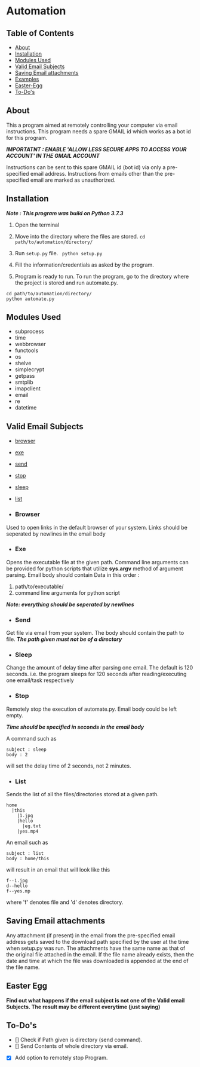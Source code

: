 # Automation
## Table of Contents
* [About](#about)
* [Installation](#installation)
* [Modules Used](#modules-used)
* [Valid Email Subjects](#valid-email-subjects)
* [Saving Email attachments](#savig-email-attachments)
* [Examples](#examples)
* [Easter-Egg](#easter-egg)
* [To-Do's](#to-do's)

## About
This a program aimed at remotely controlling your computer via email instructions.
This program needs a spare GMAIL id which works as a bot id for this program.

***IMPORTATNT : ENABLE 'ALLOW LESS SECURE APPS TO ACCESS YOUR ACCOUNT' IN THE GMAIL ACCOUNT***

Instructions can be sent to this spare GMAIL id (bot id) via only a pre-specified email address.
Instructions from emails other than the pre-specified email are marked as unauthorized.

## Installation
***Note : This program was build on Python 3.7.3***
1. Open the terminal

2. Move into the directory where the files are stored.
`cd path/to/automation/directory/`

3. Run `setup.py` file.
` python setup.py`

4. Fill the information/credentials as asked by the program.

5. Program is ready to run. To run the program, go to the directory where the project is stored
and run automate.py.
```
cd path/to/automation/directory/
python automate.py
```
## Modules Used
* subprocess
* time
* webbrowser
* functools
* os
* shelve
* simplecrypt
* getpass
* smtplib
* imapclient
* email
* re
* datetime

## Valid Email Subjects
* [browser](#browser)
* [exe](#exe)
* [send](#send)
* [stop](#stop)
* [sleep](#sleep)
* [list](#list)

* ### Browser
Used to open links in the default browser of your system.
Links should be seperated by newlines in the email body

* ### Exe
Opens the executable file at the given path.
Command line arguments can be provided for python scripts that utilize **sys.argv** method of argument parsing.
Email body should contain Data in this order :
1. path/to/executable/
2. command line arguments for python script

***Note: everything should be seperated by newlines***

* ### Send
Get file via email from your system.
The body should contain the path to file.
***The path given must not be of a directory***

* ### Sleep
Change the amount of delay time after parsing one email.
The default is 120 seconds.
i.e. the program sleeps for 120 seconds after reading/executing one email/task respectively

* ### Stop
Remotely stop the execution of automate.py.
Email body could be left empty.

***Time should be specified in seconds in the email body***

A command such as
``` 
subject : sleep
body : 2
```
will set the delay time of 2 seconds, not 2 minutes.

* ### List
Sends the list of all the files/directories stored at a given path.
```
home
  |this
    |1.jpg
	|hello
	  |eg.txt
	|yes.mp4
```
An email such as
```
subject : list
body : home/this
```
will result in an email that will look like this

```
f--1.jpg
d--hello
f--yes.mp
```
where 'f' denotes file and 'd' denotes directory.

## Saving Email attachments
Any attachment (if present) in the email from the pre-specified email address gets saved to the download path
specified by the user at the time when setup.py was run.
The attachments have the same name as that of the original file attached in the email.
If the file name already exists, then the date and time at which the file was downloaded is appended at the end of
the file name.

## Easter Egg
**Find out what happens if the email subject is not one of the Valid email Subjects. The result may be different everytime
(just saying)**

## To-Do's
* [] Check if Path given is directory \(send command\).
* [] Send Contents of whole directory via email.
* [x] Add option to remotely stop Program.